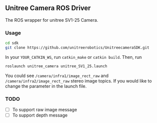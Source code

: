 ## Unitree Camera ROS Driver

The ROS wrapper for unitree SV1-25 Camera.

### Usage

```sh
cd sdk
git clone https://github.com/unitreerobotics/UnitreecameraSDK.git
```

In your `YOUR_CATKIN_WS`, run `catkin_make` or `catkin build`. Then, run

```sh
roslaunch unitree_camera unitree_SV1_25.launch
```

You could see `/camera/infra1/image_rect_raw` and `/camera/infra2/image_rect_raw` stereo image topics. If you would like to change the parameter in the launch file.

### TODO

- [ ] To support raw image message
- [ ] To support depth message